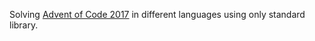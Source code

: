 Solving [Advent of Code 2017](https://adventofcode.com/2017) in different languages using only standard library.
